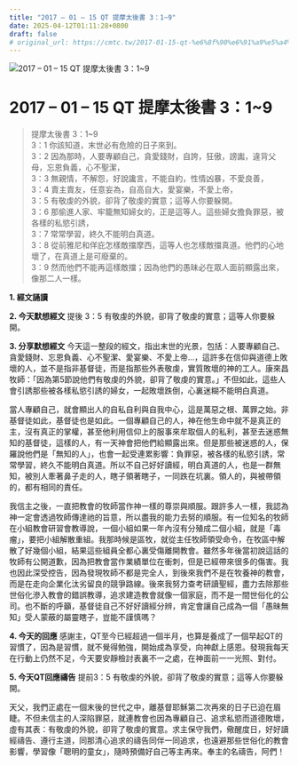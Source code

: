 ```yaml
---
title: "2017 – 01 – 15 QT 提摩太後書 3：1~9"
date: 2025-04-12T01:11:28+0800
draft: false
# original_url: https://cmtc.tw/2017-01-15-qt-%e6%8f%90%e6%91%a9%e5%a4%aa%e5%be%8c%e6%9b%b8-3%ef%bc%9a19
---
```


![2017 – 01 – 15 QT 提摩太後書 3：1\~9](/images/qt.jpg   "2017 – 01 – 15 QT 提摩太後書 3：1\~9")

# 2017 – 01 – 15 QT 提摩太後書 3：1\~9

> 提摩太後書 3：1\~9  
> 3：1 你該知道，末世必有危險的日子來到。  
> 3：2 因為那時，人要專顧自己，貪愛錢財，自誇，狂傲，謗讟，違背父母，忘恩負義，心不聖潔，  
> 3：3 無親情，不解怨，好說讒言，不能自約，性情凶暴，不愛良善，  
> 3：4 賣主賣友，任意妄為，自高自大，愛宴樂，不愛上帝，  
> 3：5 有敬虔的外貌，卻背了敬虔的實意；這等人你要躲開。  
> 3：6 那偷進人家、牢籠無知婦女的，正是這等人。這些婦女擔負罪惡，被各樣的私慾引誘，  
> 3：7 常常學習，終久不能明白真道。  
> 3：8 從前雅尼和佯庇怎樣敵擋摩西，這等人也怎樣敵擋真道。他們的心地壞了，在真道上是可廢棄的。  
> 3：9 然而他們不能再這樣敵擋；因為他們的愚昧必在眾人面前顯露出來，像那二人一樣。

**1.  經文誦讀**

**2.  今天默想經文**
提後 3：5 有敬虔的外貌，卻背了敬虔的實意；這等人你要躲開。

**3. 分享默想經文**
今天這一整段的經文，指出末世的光景，包括：人要專顧自己、貪愛錢財、忘恩負義、心不聖潔、愛宴樂、不愛上帝…，這許多在信仰與道德上敗壞的人，並不是指非基督徒，而是指那些外表敬虔，實質敗壞的神的工人。康來昌牧師：「因為第5節說他們有敬虔的外貌，卻背了敬虔的實意。」不但如此，這些人會引誘那些被各樣私慾引誘的婦女，一起敗壞跌倒，心裏迷糊不能明白真道。

當人專顧自己，就會顯出人的自私自利與自我中心，這是萬惡之根、萬罪之始。非基督徒如此，基督徒也是如此。一個專顧自己的人，神在他生命中就不是真正的主，沒有真正的掌權，甚至他利用信仰上的服事來牟取個人的私利，甚至去迷惑無知的基督徒，這樣的人，有一天神會把他們給顯露出來。但是那些被迷惑的人，保羅說他們是「無知的人」，也會一起受連累影響：負罪惡，被各樣的私慾引誘，常常學習，終久不能明白真道。所以不自己好好讀經，明白真道的人，也是一群無知，被別人牽著鼻子走的人，瞎子領著瞎子，一同跌在坑裏。領人的，與被帶領的，都有相同的責任。

我信主之後，一直把教會的牧師當作神一樣的尊崇與順服。跟許多人一樣，我認為神一定會透過牧師傳達祂的旨意，所以盡我的能力去努的順服。有一位知名的牧師在小組教會研習會教導說，一個小組如果一年內沒有分殖成二個小組，就是「毒瘤」，要把小組解散重組。我那時候是區牧，就從主任牧師領受命令，在牧區中解散了好幾個小組，結果這些組員全都心裏受傷離開教會。雖然多年後當初說這話的牧師有公開道歉，因為把教會當作業績單位在衝刺，但是已經帶來很多的傷害。我也因此深受控告，因為發現牧師不都是完全人，到後來我們不是在牧養神的教會，而是在走向企業化汰劣留良的競爭路線。後來我努力查考研讀聖經，盡力去除那些世俗化滲入教會的錯誤教導，追求建造教會就像一個家庭，而不是一間世俗化的公司。也不斷的呼籲，基督徒自己不好好讀經分辨，肯定會讓自己成為一個「愚昧無知」受人蒙蔽的屬靈瞎子，豈能不謹慎嗎？

**4. 今天的回應**
感謝主，QT至今已經超過一個半月，也算是養成了一個早起QT的習慣了，因為是習慣，就不覺得勉強，開始成為享受，向神獻上感恩。發現我每天在行動上仍然不足，今天要安靜檢討表裏不一之處，在神面前一一光照、對付。

**5. 今天QT回應禱告**
提前3：5 有敬虔的外貌，卻背了敬虔的實意；這等人你要躲開。

天父，我們正處在一個末後的世代之中，離基督耶穌第二次再來的日子已迫在眉睫。不但未信主的人深陷罪惡，就連教會也因為專顧自己、追求私慾而道德敗壞，虛有其表：有敬虔的外貌，卻背了敬虔的實意。求主保守我們，儆醒度日，好好讀經禱告、遵行主道，同那清心追求的禱告同伴一同追求，也遠避那些世俗化的教會影響，學習像「聰明的童女」，隨時預備好自己等主再來。奉主的名禱告，阿們！
